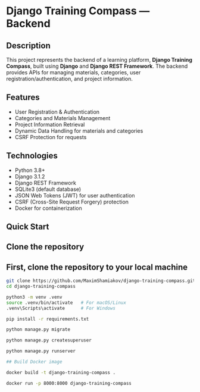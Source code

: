 # Django Training Compass — Backend

## Description

This project represents the backend of a learning platform, **Django Training Compass**, built using **Django** and **Django REST Framework**. The backend provides APIs for managing materials, categories, user registration/authentication, and project information.

## Features

- User Registration & Authentication
- Categories and Materials Management
- Project Information Retrieval
- Dynamic Data Handling for materials and categories
- CSRF Protection for requests

## Technologies

- Python 3.8+
- Django 3.1.2
- Django REST Framework
- SQLite3 (default database)
- JSON Web Tokens (JWT) for user authentication
- CSRF (Cross-Site Request Forgery) protection
- Docker for containerization

## Quick Start

## Clone the repository

## First, clone the repository to your local machine

```bash
git clone https://github.com/MaximShamiakov/django-training-compass.git
cd django-training-compass

python3 -m venv .venv
source .venv/bin/activate   # For macOS/Linux
.venv\Scripts\activate      # For Windows

pip install -r requirements.txt

python manage.py migrate

python manage.py createsuperuser

python manage.py runserver

## Build Docker image

docker build -t django-training-compass .

docker run -p 8000:8000 django-training-compass
